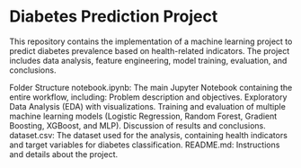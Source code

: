 # Diabetes Prediction Project
This repository contains the implementation of a machine learning project to predict diabetes prevalence based on health-related indicators. The project includes data analysis, feature engineering, model training, evaluation, and conclusions.

Folder Structure
notebook.ipynb: The main Jupyter Notebook containing the entire workflow, including:
Problem description and objectives.
Exploratory Data Analysis (EDA) with visualizations.
Training and evaluation of multiple machine learning models (Logistic Regression, Random Forest, Gradient Boosting, XGBoost, and MLP).
Discussion of results and conclusions.
dataset.csv: The dataset used for the analysis, containing health indicators and target variables for diabetes classification.
README.md: Instructions and details about the project.


